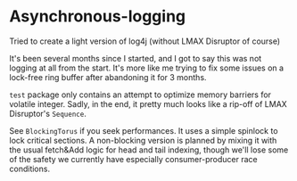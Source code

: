 # Asynchronous-logging
Tried to create a light version of log4j (without LMAX Disruptor of course)

It's been several months since I started, and I got to say this was not logging at all from the start. It's more like me trying to fix some issues on a lock-free ring buffer after abandoning it for 3 months.

```test``` package only contains an attempt to optimize memory barriers for volatile integer. Sadly, in the end, it pretty much looks like a rip-off of LMAX Disruptor's ```Sequence```.

See ```BlockingTorus``` if you seek performances. It uses a simple spinlock to lock critical sections. A non-blocking version is planned by mixing it with the usual fetch&Add logic for head and tail indexing, though we'll lose some of the safety we currently have especially consumer-producer race conditions. 
